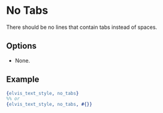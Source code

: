 # No Tabs

There should be no lines that contain tabs instead of spaces.

## Options

- None.

## Example

```erlang
{elvis_text_style, no_tabs}
%% or
{elvis_text_style, no_tabs, #{}}
```
